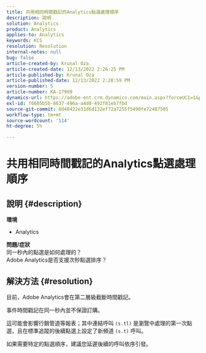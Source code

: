 ```yaml
---
title: 共用相同時間戳記的Analytics點選處理順序
description: 說明
solution: Analytics
product: Analytics
applies-to: Analytics
keywords: KCS
resolution: Resolution
internal-notes: null
bug: false
article-created-by: Krunal Oza
article-created-date: 12/13/2022 2:26:25 PM
article-published-by: Krunal Oza
article-published-date: 12/13/2022 2:28:59 PM
version-number: 5
article-number: KA-17999
dynamics-url: https://adobe-ent.crm.dynamics.com/main.aspx?forceUCI=1&pagetype=entityrecord&etn=knowledgearticle&id=c59aec1b-f27a-ed11-81ac-6045bd006b3d
exl-id: f6605b5b-8637-496a-a4d0-492f81eb7fbd
source-git-commit: 8d40422e31d6d132ef72a7255f5490fe72487505
workflow-type: tm+mt
source-wordcount: '114'
ht-degree: 5%

---
```


# 共用相同時間戳記的Analytics點選處理順序

## 說明 {#description}

<b>環境</b>
- Analytics



<b>問題/症狀</b><br>同一秒內的點選是如何處理的？<br>Adobe Analytics是否支援次秒點選排序？

## 解決方法 {#resolution}


目前，Adobe Analytics會在第二層級截斷時間戳記。

事件時間戳記在同一秒內並不保證訂購。

這可能會影響行銷管道等報表；其中連結呼叫 `(s.tl)` 是瀏覽中處理的第一次點選，且在標準追蹤的後續點選上設定了新頻道 `(s.t)` 呼叫。

如果需要特定的點選順序，建議您延遲後續的呼叫依序引發。
